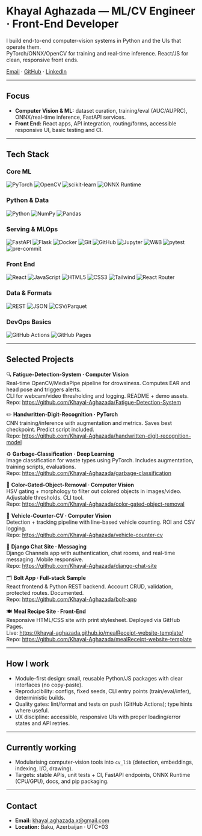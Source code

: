 # Khayal Aghazada — ML/CV Engineer · Front-End Developer

I build end-to-end computer-vision systems in Python and the UIs that operate them.  
PyTorch/ONNX/OpenCV for training and real-time inference. React/JS for clean, responsive front ends.

[Email](mailto:khayal.aghazada.x@gmail.com) · [GitHub](https://github.com/Khayal-Aghazada) · [LinkedIn](https://www.linkedin.com/in/khayal-aghazada-738990301/)

---

## Focus
- **Computer Vision & ML:** dataset curation, training/eval (AUC/AUPRC), ONNX/real-time inference, FastAPI services.
- **Front End:** React apps, API integration, routing/forms, accessible responsive UI, basic testing and CI.

---

## Tech Stack

### Core ML
![PyTorch](https://img.shields.io/badge/PyTorch-000?logo=pytorch&logoColor=white)
![OpenCV](https://img.shields.io/badge/OpenCV-000?logo=opencv&logoColor=white)
![scikit-learn](https://img.shields.io/badge/scikit--learn-000?logo=scikitlearn&logoColor=white)
![ONNX Runtime](https://img.shields.io/badge/ONNX%20Runtime-000?logo=onnx&logoColor=white)

### Python & Data
![Python](https://img.shields.io/badge/Python-000?logo=python&logoColor=white)
![NumPy](https://img.shields.io/badge/NumPy-000?logo=numpy&logoColor=white)
![Pandas](https://img.shields.io/badge/Pandas-000?logo=pandas&logoColor=white)

### Serving & MLOps
![FastAPI](https://img.shields.io/badge/FastAPI-000?logo=fastapi&logoColor=white)
![Flask](https://img.shields.io/badge/Flask-000?logo=flask&logoColor=white)
![Docker](https://img.shields.io/badge/Docker-000?logo=docker&logoColor=white)
![Git](https://img.shields.io/badge/Git-000?logo=git&logoColor=white)
![GitHub](https://img.shields.io/badge/GitHub-000?logo=github&logoColor=white)
![Jupyter](https://img.shields.io/badge/Jupyter-000?logo=jupyter&logoColor=white)
![W&B](https://img.shields.io/badge/Weights%20%26%20Biases-000?logo=weightsandbiases&logoColor=white)
![pytest](https://img.shields.io/badge/pytest-000?logo=pytest&logoColor=white)
![pre-commit](https://img.shields.io/badge/pre--commit-000?logo=pre-commit&logoColor=white)

### Front End
![React](https://img.shields.io/badge/React-000?logo=react&logoColor=white)
![JavaScript](https://img.shields.io/badge/JavaScript-000?logo=javascript&logoColor=white)
![HTML5](https://img.shields.io/badge/HTML5-000?logo=html5&logoColor=white)
![CSS3](https://img.shields.io/badge/CSS3-000?logo=css3&logoColor=white)
![Tailwind](https://img.shields.io/badge/Tailwind-000?logo=tailwindcss&logoColor=white)
![React Router](https://img.shields.io/badge/React%20Router-000?logo=reactrouter&logoColor=white)

### Data & Formats
![REST](https://img.shields.io/badge/REST-000)
![JSON](https://img.shields.io/badge/JSON-000?logo=json&logoColor=white)
![CSV/Parquet](https://img.shields.io/badge/CSV%20%2F%20Parquet-000)

### DevOps Basics
![GitHub Actions](https://img.shields.io/badge/GitHub%20Actions-000?logo=githubactions&logoColor=white)
![GitHub Pages](https://img.shields.io/badge/GitHub%20Pages-000?logo=githubpages&logoColor=white)


---

## Selected Projects

🔍 **Fatigue-Detection-System · Computer Vision**  
Real-time OpenCV/MediaPipe pipeline for drowsiness. Computes EAR and head pose and triggers alerts.  
CLI for webcam/video thresholding and logging. README + demo assets.  
Repo: https://github.com/Khayal-Aghazada/Fatigue-Detection-System

✏️ **Handwritten-Digit-Recognition · PyTorch**  
CNN training/inference with augmentation and metrics. Saves best checkpoint. Predict script included.  
Repo: https://github.com/Khayal-Aghazada/handwritten-digit-recognition-model

♻️ **Garbage-Classification · Deep Learning**  
Image classification for waste types using PyTorch. Includes augmentation, training scripts, evaluations.  
Repo: https://github.com/Khayal-Aghazada/garbage-classification

🚫 **Color-Gated-Object-Removal · Computer Vision**  
HSV gating + morphology to filter out colored objects in images/video. Adjustable thresholds. CLI tool.  
Repo: https://github.com/Khayal-Aghazada/color-gated-object-removal

🚗 **Vehicle-Counter-CV · Computer Vision**  
Detection + tracking pipeline with line-based vehicle counting. ROI and CSV logging.  
Repo: https://github.com/Khayal-Aghazada/vehicle-counter-cv

💬 **Django Chat Site · Messaging**  
Django Channels app with authentication, chat rooms, and real-time messaging. Mobile responsive.  
Repo: https://github.com/Khayal-Aghazada/django-chat-site

🗂️ **Bolt App · Full-stack Sample**  
React frontend & Python REST backend. Account CRUD, validation, protected routes. Documented.  
Repo: https://github.com/Khayal-Aghazada/bolt-app

🍽️ **Meal Recipe Site · Front-End**  
Responsive HTML/CSS site with print stylesheet. Deployed via GitHub Pages.  
Live: https://khayal-aghazada.github.io/mealReceipt-website-template/  
Repo: https://github.com/Khayal-Aghazada/mealReceipt-website-template

---

## How I work
- Module-first design: small, reusable Python/JS packages with clear interfaces (no copy-paste).
- Reproducibility: configs, fixed seeds, CLI entry points (train/eval/infer), deterministic builds.
- Quality gates: lint/format and tests on push (GitHub Actions); type hints where useful.
- UX discipline: accessible, responsive UIs with proper loading/error states and API retries.


---

## Currently working
- Modularising computer-vision tools into `cv_lib` (detection, embeddings, indexing, I/O, drawing).
- Targets: stable APIs, unit tests + CI, FastAPI endpoints, ONNX Runtime (CPU/GPU), docs, and pip packaging.


---

## Contact
- **Email:** khayal.aghazada.x@gmail.com  
- **Location:** Baku, Azerbaijan · UTC+03
